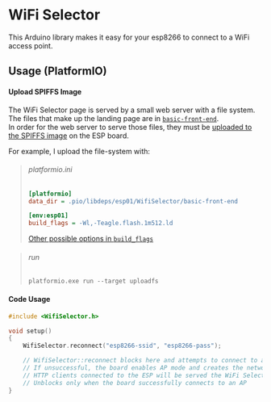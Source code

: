 # WiFi Selector

This Arduino library makes it easy for your esp8266 to connect to a WiFi access point.

## Usage (PlatformIO)

#### Upload SPIFFS Image

The WiFi Selector page is served by a small web server with a file system.<br>
The files that make up the landing page are in [`basic-front-end`](https://github.com/oatssss/WiFiSelector/tree/master/basic-front-end).<br>
In order for the web server to serve those files, they must be [uploaded to the SPIFFS image](http://docs.platformio.org/en/latest/platforms/espressif8266.html#uploading-files-to-file-system-spiffs) on the ESP board.

For example, I upload the file-system with:

>###### platformio.ini
>``` ini
>[platformio]
>data_dir = .pio/libdeps/esp01/WifiSelector/basic-front-end
>
>[env:esp01]
>build_flags = -Wl,-Teagle.flash.1m512.ld
>```
>[Other possible options in `build_flags`](https://github.com/esp8266/Arduino/tree/master/tools/sdk/ld)

>###### run
>```
>platformio.exe run --target uploadfs
>```

#### Code Usage

``` c++
#include <WifiSelector.h>

void setup()
{
    WifiSelector.reconnect("esp8266-ssid", "esp8266-pass");

    // WifiSelector::reconnect blocks here and attempts to connect to a saved access point
    // If unsuccessful, the board enables AP mode and creates the network "esp8266-ssid"
    // HTTP clients connected to the ESP will be served the WiFi Selector landing page
    // Unblocks only when the board successfully connects to an AP
}
```
